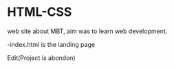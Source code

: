 # HTML-CSS
web site about MBT, aim was to learn web development.

-index.html is the landing page


Edit(Project is abondon)
